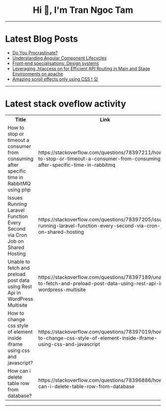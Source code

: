 <h1 align="center">Hi 👋, I'm Tran Ngoc Tam</h1>

---

# Latest Blog Posts 
<!-- BLOG-POST-LIST:START -->
- [Do You Procrastinate?](https://dev.to/devteam/do-you-procrastinate-5bio)
- [Understanding Angular Component Lifecycles](https://dev.to/avinashvalluru/understanding-angular-component-lifecycles-3c5i)
- [Front-end specialisations: Design systems](https://dev.to/r4nd3l/front-end-specialisations-design-systems-3oid)
- [Leveraging .htaccess on for Efficient API Routing in Main and Stage Environments on apache](https://dev.to/dangeorge35/leveraging-htaccess-on-for-efficient-api-routing-in-main-and-stage-environments-on-apache-4k67)
- [Amazing scroll effects only using CSS ! 😲](https://dev.to/mince/amazing-scroll-effects-only-using-css--3ka7)
<!-- BLOG-POST-LIST:END -->

---

# Latest stack oveflow activity
<table>
  <tr><th>Title</th><th>Link</th></tr>
  <!-- STACKOVERFLOW:START --><tr><td>How to stop or timeout a consumer from consuming after specific time in RabbitMQ using php</td><td>https://stackoverflow.com/questions/78397211/how-to-stop-or-timeout-a-consumer-from-consuming-after-specific-time-in-rabbitmq</td></tr><tr><td>Issues Running Laravel Function Every Second via Cron Job on Shared Hosting</td><td>https://stackoverflow.com/questions/78397205/issues-running-laravel-function-every-second-via-cron-job-on-shared-hosting</td></tr><tr><td>Unable to fetch and preload post data using Rest Api in WordPress Multisite</td><td>https://stackoverflow.com/questions/78397189/unable-to-fetch-and-preload-post-data-using-rest-api-in-wordpress-multisite</td></tr><tr><td>How to change css style of element inside iframe using css and javascript?</td><td>https://stackoverflow.com/questions/78397019/how-to-change-css-style-of-element-inside-iframe-using-css-and-javascript</td></tr><tr><td>How can i delete table row from database?</td><td>https://stackoverflow.com/questions/78396886/how-can-i-delete-table-row-from-database</td></tr><!-- STACKOVERFLOW:END -->
</table>

---


